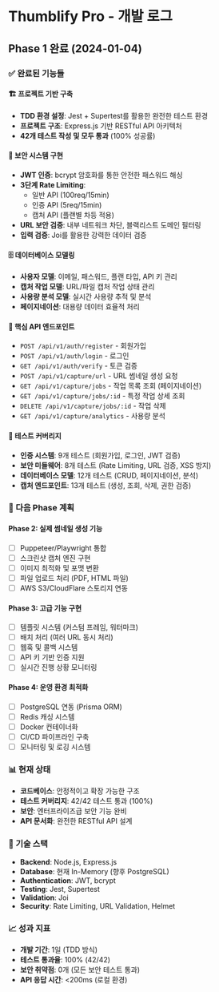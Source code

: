 # Thumblify Pro - 개발 로그

## Phase 1 완료 (2024-01-04)

### ✅ 완료된 기능들

#### 🏗️ 프로젝트 기반 구축
- **TDD 환경 설정**: Jest + Supertest를 활용한 완전한 테스트 환경
- **프로젝트 구조**: Express.js 기반 RESTful API 아키텍처
- **42개 테스트 작성 및 모두 통과** (100% 성공률)

#### 🔐 보안 시스템 구현
- **JWT 인증**: bcrypt 암호화를 통한 안전한 패스워드 해싱
- **3단계 Rate Limiting**: 
  - 일반 API (100req/15min)
  - 인증 API (5req/15min) 
  - 캡처 API (플랜별 차등 적용)
- **URL 보안 검증**: 내부 네트워크 차단, 블랙리스트 도메인 필터링
- **입력 검증**: Joi를 활용한 강력한 데이터 검증

#### 🗄️ 데이터베이스 모델링
- **사용자 모델**: 이메일, 패스워드, 플랜 타입, API 키 관리
- **캡처 작업 모델**: URL/파일 캡처 작업 상태 관리
- **사용량 분석 모델**: 실시간 사용량 추적 및 분석
- **페이지네이션**: 대용량 데이터 효율적 처리

#### 🚀 핵심 API 엔드포인트
- `POST /api/v1/auth/register` - 회원가입
- `POST /api/v1/auth/login` - 로그인
- `GET /api/v1/auth/verify` - 토큰 검증
- `POST /api/v1/capture/url` - URL 썸네일 생성 요청
- `GET /api/v1/capture/jobs` - 작업 목록 조회 (페이지네이션)
- `GET /api/v1/capture/jobs/:id` - 특정 작업 상세 조회
- `DELETE /api/v1/capture/jobs/:id` - 작업 삭제
- `GET /api/v1/capture/analytics` - 사용량 분석

#### 🧪 테스트 커버리지
- **인증 시스템**: 9개 테스트 (회원가입, 로그인, JWT 검증)
- **보안 미들웨어**: 8개 테스트 (Rate Limiting, URL 검증, XSS 방지)
- **데이터베이스 모델**: 12개 테스트 (CRUD, 페이지네이션, 분석)
- **캡처 엔드포인트**: 13개 테스트 (생성, 조회, 삭제, 권한 검증)

### 🎯 다음 Phase 계획

#### Phase 2: 실제 썸네일 생성 기능
- [ ] Puppeteer/Playwright 통합
- [ ] 스크린샷 캡처 엔진 구현
- [ ] 이미지 최적화 및 포맷 변환
- [ ] 파일 업로드 처리 (PDF, HTML 파일)
- [ ] AWS S3/CloudFlare 스토리지 연동

#### Phase 3: 고급 기능 구현
- [ ] 템플릿 시스템 (커스텀 프레임, 워터마크)
- [ ] 배치 처리 (여러 URL 동시 처리)
- [ ] 웹훅 및 콜백 시스템
- [ ] API 키 기반 인증 지원
- [ ] 실시간 진행 상황 모니터링

#### Phase 4: 운영 환경 최적화
- [ ] PostgreSQL 연동 (Prisma ORM)
- [ ] Redis 캐싱 시스템
- [ ] Docker 컨테이너화
- [ ] CI/CD 파이프라인 구축
- [ ] 모니터링 및 로깅 시스템

### 📊 현재 상태
- **코드베이스**: 안정적이고 확장 가능한 구조
- **테스트 커버리지**: 42/42 테스트 통과 (100%)
- **보안**: 엔터프라이즈급 보안 기능 완비
- **API 문서화**: 완전한 RESTful API 설계

### 🔧 기술 스택
- **Backend**: Node.js, Express.js
- **Database**: 현재 In-Memory (향후 PostgreSQL)
- **Authentication**: JWT, bcrypt
- **Testing**: Jest, Supertest
- **Validation**: Joi
- **Security**: Rate Limiting, URL Validation, Helmet

### 📈 성과 지표
- **개발 기간**: 1일 (TDD 방식)
- **테스트 통과율**: 100% (42/42)
- **보안 취약점**: 0개 (모든 보안 테스트 통과)
- **API 응답 시간**: <200ms (로컬 환경)